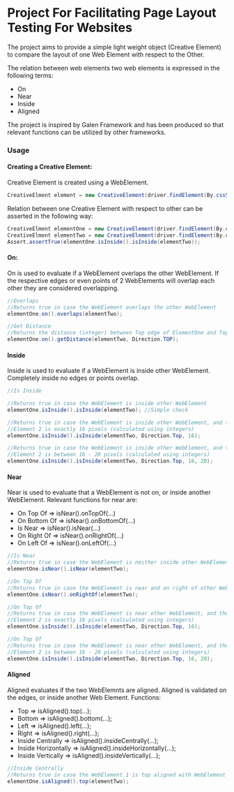 # Project For Facilitating Page Layout Testing For Websites
The project aims to provide a simple light weight object (Creative Element) to compare the layout of one Web Element with respect to the Other.

The relation between web elements two web elements is expressed in the following terms:
* On
* Near
* Inside
* Aligned

The project is inspired by Galen Framework and has been produced so that relevant functions can be utilized by other frameworks.

### Usage

#### Creating a Creative Element:

Creative Element is created using a WebElement. 
```java
CreativeElment element = new CreativeElement(driver.findElement(By.cssSelector(...)));
```
Relation between one Creative Element with respect to other can be asserted in the following way:
```java
CreativeElment elementOne = new CreativeElement(driver.findElement(By.cssSelector(...)));
CreativeElment elementTwo = new CreativeElement(driver.findElement(By.cssSelector(...)));
Assert.assertTrue(elementOne.isInside().isInside(elementTwo));
```

#### On:

On is used to evaluate if a WebElement overlaps the other WebElement. If the respective edges or even points of 2 WebElements will overlap each other they are considered overlapping.

```java
//Overlaps
//Returns true in case the WebElement overlaps the other WebElement
elementOne.on().overlaps(elementTwo);

//Get Distance
//Returns the distance (integer) between Top edge of ElementOne and Top Edge of ElementTwo
elementOne.on().getDistance(elementTwo, Direction.TOP); 
```

#### Inside

Inside is used to evaluate if a WebElement is inside other WebElement. Completely inside no edges or points overlap.

```java
//Is Inside

//Returns true in case the WebElement is inside other WebElement
elementOne.isInside().isInside(elementTwo); //Simple check

//Returns true in case the WebElement is inside other WebElement, and the distance between the Top Edge of Element 1, and Top Edge of
//Element 2 is exactly 16 pixels (calculated using integers)
elementOne.isInside().isInside(elementTwo, Direction.Top, 16); 

//Returns true in case the WebElement is inside other WebElement, and the distance between the Top Edge of Element 1, and Top Edge of
//Element 2 is between 16 - 20 pixels (calculated using integers)
elementOne.isInside().isInside(elementTwo, Direction.Top, 16, 20); 

```

#### Near

Near is used to evaluate that a WebElement is not on, or inside another WebElement. Relevant functions for near are:
* On Top Of => isNear().onTopOf(...)
* On Bottom Of => isNear().onBottomOf(...)
* Is Near => isNear().isNear(...) 
* On Right Of => isNear().onRightOf(...)
* On Left Of => isNear().onLeftOf(...)

```java
//Is Near
//Returns true in case the WebElement is neither inside other WebElement, nor on the other WebElement
elementOne.isNear().isNear(elementTwo);

//On Top Of
//Returns true in case the WebElement is near and on right of other WebElement
elementOne.isNear().onRightOf(elementTwo);

//On Top Of
//Returns true in case the WebElement is near other WebElement, and the distance between the Top Edge of Element 1, and Top Edge of
//Element 2 is exactly 16 pixels (calculated using integers)
elementOne.isInside().isInside(elementTwo, Direction.Top, 16); 

//On Top Of
//Returns true in case the WebElement is near other WebElement, and the distance between the Top Edge of Element 1, and Top Edge of
//Element 2 is between 16 - 20 pixels (calculated using integers)
elementOne.isInside().isInside(elementTwo, Direction.Top, 16, 20);
```

#### Aligned

Aligned evaluates if the two WebElemnts are aligned. Aligned is validated on the edges, or inside another Web Element. Functions:
* Top => isAligned().top(...); 
* Bottom => isAligned().bottom(...); 
* Left => isAligned().left(...); 
* Right => isAligned().right(...); 
* Inside Centrally => isAligned().insideCentrally(...); 
* Inside Horizontally => isAligned().insideHorizontally(...); 
* Inside Vertically => isAligned().insideVertically(...); 

```java
//Inside Centrally
//Returns true in case the WebElement 1 is top aligned with WebElement 2
elementOne.isAligned().top(elementTwo);
```
